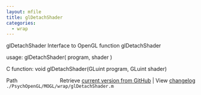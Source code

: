 ```yaml
---
layout: mfile
title: glDetachShader
categories:
  - wrap
---
```


glDetachShader  Interface to OpenGL function glDetachShader

usage:  glDetachShader\( program, shader \)

C function:  void glDetachShader\(GLuint program, GLuint shader\)


<div class="code_header" style="text-align:right;">
  <span style="float:left;">Path&nbsp;&nbsp;</span> <span class="counter">Retrieve <a href=
  "https://raw.github.com/Psychtoolbox-3/Psychtoolbox-3/beta/./PsychOpenGL/MOGL/wrap/glDetachShader.m">current version from GitHub</a> | View <a href=
  "https://github.com/Psychtoolbox-3/Psychtoolbox-3/commits/beta/./PsychOpenGL/MOGL/wrap/glDetachShader.m">changelog</a></span>
</div>
<div class="code">
  <code>./PsychOpenGL/MOGL/wrap/glDetachShader.m</code>
</div>
